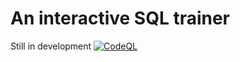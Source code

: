 # An interactive SQL trainer
Still in development
[![CodeQL](https://github.com/ReMarxist/learnsql/actions/workflows/codeql.yml/badge.svg)](https://github.com/ReMarxist/learnsql/actions/workflows/codeql.yml)